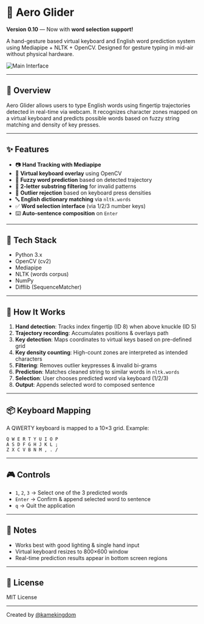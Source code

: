 # 🧤 Aero Glider

**Version 0.10** — Now with **word selection support!**

A hand-gesture based virtual keyboard and English word prediction system using Mediapipe + NLTK + OpenCV. Designed for gesture typing in mid-air without physical hardware.

![Main Interface](https://firebasestorage.googleapis.com/v0/b/kame-tech-lab.appspot.com/o/projects%2Faero-glider%2Fmain_image?alt=media&token=1a618011-a137-4686-a8b1-339459e7b1b7)

---

## 🎯 Overview

Aero Glider allows users to type English words using fingertip trajectories detected in real-time via webcam. It recognizes character zones mapped on a virtual keyboard and predicts possible words based on fuzzy string matching and density of key presses.

---

## ✨ Features

- 📷 **Hand Tracking with Mediapipe**
- 🎹 **Virtual keyboard overlay** using OpenCV
- 🧠 **Fuzzy word prediction** based on detected trajectory
- 📌 **2-letter substring filtering** for invalid patterns
- 🧮 **Outlier rejection** based on keyboard press densities
- 🔤 **English dictionary matching** via `nltk.words`
- ✅ **Word selection interface** (via 1/2/3 number keys)
- ⌨️ **Auto-sentence composition** on `Enter`

---

## 🧰 Tech Stack

- Python 3.x
- OpenCV (cv2)
- Mediapipe
- NLTK (words corpus)
- NumPy
- Difflib (SequenceMatcher)

---

## 🚀 How It Works

1. **Hand detection**: Tracks index fingertip (ID 8) when above knuckle (ID 5)
2. **Trajectory recording**: Accumulates positions & overlays path
3. **Key detection**: Maps coordinates to virtual keys based on pre-defined grid
4. **Key density counting**: High-count zones are interpreted as intended characters
5. **Filtering**: Removes outlier keypresses & invalid bi-grams
6. **Prediction**: Matches cleaned string to similar words in `nltk.words`
7. **Selection**: User chooses predicted word via keyboard (1/2/3)
8. **Output**: Appends selected word to composed sentence

---

## 📦 Keyboard Mapping

A QWERTY keyboard is mapped to a 10×3 grid. Example:

```
Q W E R T Y U I O P
A S D F G H J K L ;
Z X C V B N M , . /
```

---

## 🎮 Controls

- `1`, `2`, `3` → Select one of the 3 predicted words
- `Enter` → Confirm & append selected word to sentence
- `q` → Quit the application

---

## 📝 Notes

- Works best with good lighting & single hand input
- Virtual keyboard resizes to 800×600 window
- Real-time prediction results appear in bottom screen regions

---

## 📄 License

MIT License

---

Created by [@kamekingdom](https://github.com/kamekingdom)
